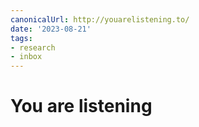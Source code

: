 ```yaml
---
canonicalUrl: http://youarelistening.to/
date: '2023-08-21'
tags:
- research
- inbox
---
```


# You are listening